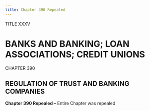 ```yaml
---
title: Chapter 390 Repealed
---
```


TITLE XXXV
                                             
BANKS AND BANKING; LOAN ASSOCIATIONS; CREDIT UNIONS
===================================================

CHAPTER 390
                                             
REGULATION OF TRUST AND BANKING COMPANIES
-----------------------------------------

**Chapter 390 Repealed –** Entire Chapter was repealed
